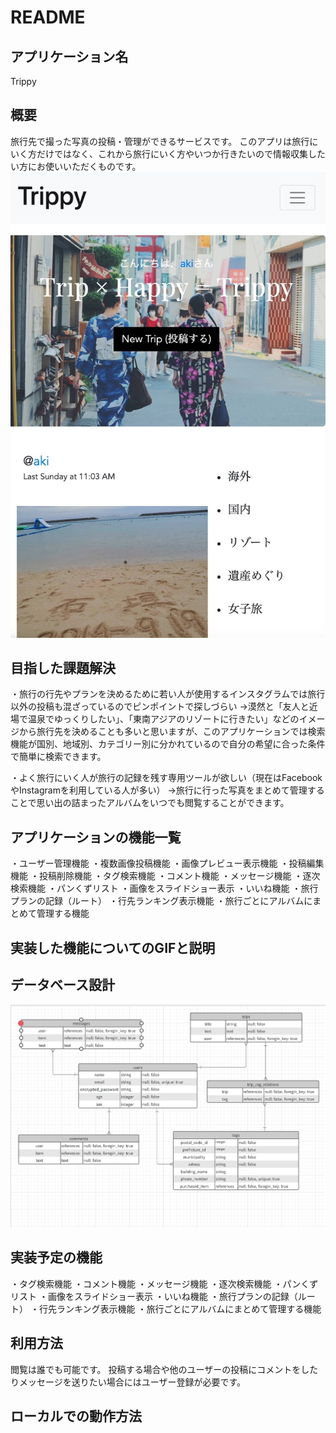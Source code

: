 # README

## アプリケーション名
Trippy

## 概要
旅行先で撮った写真の投稿・管理ができるサービスです。
このアプリは旅行にいく方だけではなく、これから旅行にいく方やいつか行きたいので情報収集したい方にお使いいただくものです。
![トップページ](app/assets/images/top.jpg)

## 目指した課題解決
・旅行の行先やプランを決めるために若い人が使用するインスタグラムでは旅行以外の投稿も混ざっているのでピンポイントで探しづらい
→漠然と「友人と近場で温泉でゆっくりしたい」、「東南アジアのリゾートに行きたい」などのイメージから旅行先を決めることも多いと思いますが、このアプリケーションでは検索機能が国別、地域別、カテゴリー別に分かれているので自分の希望に合った条件で簡単に検索できます。

・よく旅行にいく人が旅行の記録を残す専用ツールが欲しい（現在はFacebookやInstagramを利用している人が多い）
→旅行に行った写真をまとめて管理することで思い出の詰まったアルバムをいつでも閲覧することができます。

## アプリケーションの機能一覧
・ユーザー管理機能
・複数画像投稿機能
・画像プレビュー表示機能
・投稿編集機能
・投稿削除機能
・タグ検索機能
・コメント機能
・メッセージ機能
・逐次検索機能
・パンくずリスト
・画像をスライドショー表示
・いいね機能
・旅行プランの記録（ルート）
・行先ランキング表示機能
・旅行ごとにアルバムにまとめて管理する機能

## 実装した機能についてのGIFと説明

## データベース設計
![ER図](app/assets/images/database.png)


## 実装予定の機能
・タグ検索機能
・コメント機能
・メッセージ機能
・逐次検索機能
・パンくずリスト
・画像をスライドショー表示
・いいね機能
・旅行プランの記録（ルート）
・行先ランキング表示機能
・旅行ごとにアルバムにまとめて管理する機能

## 利用方法
閲覧は誰でも可能です。
投稿する場合や他のユーザーの投稿にコメントをしたりメッセージを送りたい場合にはユーザー登録が必要です。

## ローカルでの動作方法

